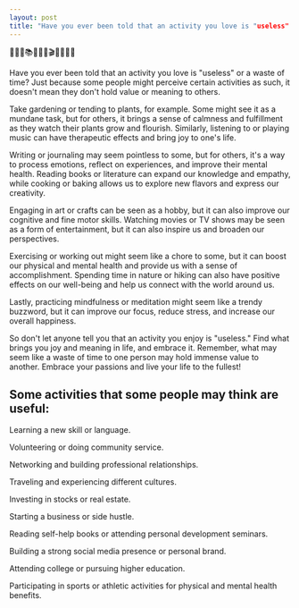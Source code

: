 ```yaml
---
layout: post
title: "Have you ever been told that an activity you love is "useless" or a waste of time🌱"
---
```


🌱🎶📝📚👩‍🍳🎨🎬💪🌳🧘‍♀️

Have you ever been told that an activity you love is "useless" or a waste of time? Just because some people might perceive certain activities as such, it doesn't mean they don't hold value or meaning to others.

Take gardening or tending to plants, for example. Some might see it as a mundane task, but for others, it brings a sense of calmness and fulfillment as they watch their plants grow and flourish. Similarly, listening to or playing music can have therapeutic effects and bring joy to one's life.

Writing or journaling may seem pointless to some, but for others, it's a way to process emotions, reflect on experiences, and improve their mental health. Reading books or literature can expand our knowledge and empathy, while cooking or baking allows us to explore new flavors and express our creativity.

Engaging in art or crafts can be seen as a hobby, but it can also improve our cognitive and fine motor skills. Watching movies or TV shows may be seen as a form of entertainment, but it can also inspire us and broaden our perspectives.

Exercising or working out might seem like a chore to some, but it can boost our physical and mental health and provide us with a sense of accomplishment. Spending time in nature or hiking can also have positive effects on our well-being and help us connect with the world around us.

Lastly, practicing mindfulness or meditation might seem like a trendy buzzword, but it can improve our focus, reduce stress, and increase our overall happiness.

So don't let anyone tell you that an activity you enjoy is "useless." Find what brings you joy and meaning in life, and embrace it. Remember, what may seem like a waste of time to one person may hold immense value to another. Embrace your passions and live your life to the fullest!

##  Some activities that some people may think are useful:

Learning a new skill or language.

Volunteering or doing community service.

Networking and building professional relationships.

Traveling and experiencing different cultures.

Investing in stocks or real estate.

Starting a business or side hustle.

Reading self-help books or attending personal development seminars.

Building a strong social media presence or personal brand.

Attending college or pursuing higher education.

Participating in sports or athletic activities for physical and mental health benefits.



